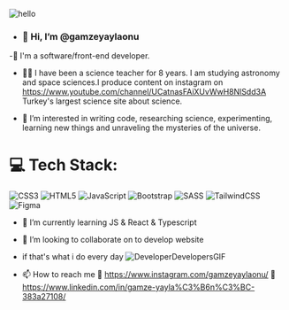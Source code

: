 ![hello](https://github.com/gamzeyaylaonu/gamzeyaylaonu/assets/135466558/f791c6a0-5e45-4b9a-a32c-58eaa8a8143f)


- <h3>👋 Hi, I’m @gamzeyaylaonu </h3>

-🤖 I'm a software/front-end developer.

- 👩‍🔬 I have been a science teacher for 8 years. I am studying astronomy and space sciences.I produce content on instagram on <a href="" > https://www.youtube.com/channel/UCatnasFAiXUvWwH8NlSdd3A </a> Turkey's largest science site about science.
  
- 👀 I’m interested in writing code, researching science, experimenting, learning new things and unraveling the mysteries of the universe.

# 💻 Tech Stack:
![CSS3](https://img.shields.io/badge/css3-%231572B6.svg?style=for-the-badge&logo=css3&logoColor=white) ![HTML5](https://img.shields.io/badge/html5-%23E34F26.svg?style=for-the-badge&logo=html5&logoColor=white) ![JavaScript](https://img.shields.io/badge/javascript-%23323330.svg?style=for-the-badge&logo=javascript&logoColor=%23F7DF1E) ![Bootstrap](https://img.shields.io/badge/bootstrap-%23563D7C.svg?style=for-the-badge&logo=bootstrap&logoColor=white) ![SASS](https://img.shields.io/badge/SASS-hotpink.svg?style=for-the-badge&logo=SASS&logoColor=white) ![TailwindCSS](https://img.shields.io/badge/tailwindcss-%2338B2AC.svg?style=for-the-badge&logo=tailwind-css&logoColor=white) ![Figma](https://img.shields.io/badge/figma-%23F24E1E.svg?style=for-the-badge&logo=figma&logoColor=white)

- 🌱 I’m currently learning JS & React & Typescript
  
- 💞️ I’m looking to collaborate on to develop website
  
- if that's what i do every day 
  ![DeveloperDevelopersGIF](https://github.com/gamzeyaylaonu/gamzeyaylaonu/assets/135466558/3389199a-0edc-4fe1-8c5f-3a2fe74623aa)
  
- 📫 How to reach me 🚨</i> <a href=""> https://www.instagram.com/gamzeyaylaonu/ </a>
                     🚨</i> <a href=""> https://www.linkedin.com/in/gamze-yayla%C3%B6n%C3%BC-383a27108/ </a>



